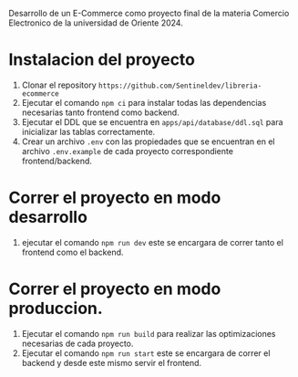 Desarrollo de un E-Commerce como proyecto final de la materia Comercio Electronico de la universidad de Oriente 2024.


# Instalacion del proyecto

1. Clonar el repository `https://github.com/Sentineldev/libreria-ecommerce`
2. Ejecutar el comando `npm ci` para instalar todas las dependencias necesarias tanto frontend como backend.
3. Ejecutar el DDL que se encuentra en `apps/api/database/ddl.sql` para inicializar las tablas correctamente.
4. Crear un archivo `.env` con las propiedades que se encuentran en el archivo `.env.example` de cada proyecto correspondiente frontend/backend.


# Correr el proyecto en modo desarrollo

1. ejecutar el comando `npm run dev` este se encargara de correr tanto el frontend como el backend.


# Correr el proyecto en modo produccion.

1. Ejecutar el comando `npm run build` para realizar las optimizaciones necesarias de cada proyecto.
2. Ejecutar el comando `npm run start` este se encargara de correr el backend y desde este mismo servir el frontend.